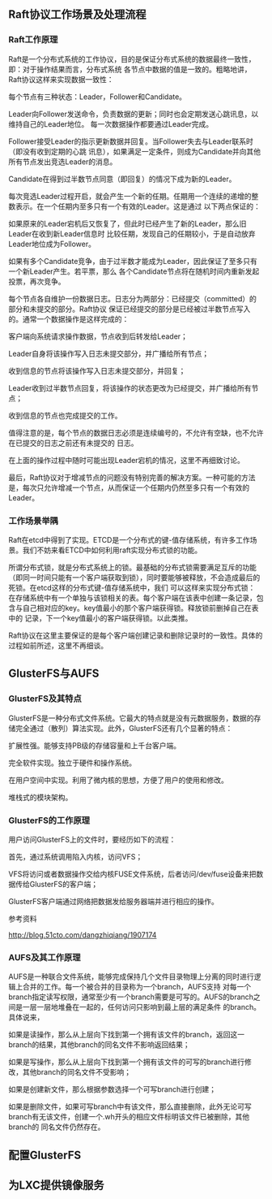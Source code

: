 ## Raft协议工作场景及处理流程

### Raft工作原理
Raft是一个分布式系统的工作协议，目的是保证分布式系统的数据最终一致性，即：对于操作结果而言，分布式系统
各节点中数据的值是一致的。粗略地讲，Raft协议这样来实现数据一致性：

每个节点有三种状态：Leader，Follower和Candidate。

Leader向Follower发送命令，负责数据的更新；同时也会定期发送心跳讯息，以维持自己的Leader地位。
每一次数据操作都要通过Leader完成。

Follower接受Leader的指示更新数据并回复。当Follower失去与Leader联系时（即没有收到定期的心跳
讯息），如果满足一定条件，则成为Candidate并向其他所有节点发出竞选Leader的消息。

Candidate在得到过半数节点同意（即回复）的情况下成为新的Leader。

每次竞选Leader过程开启，就会产生一个新的任期。任期用一个连续的递增的整数表示。在一个任期内至多只有一个有效的Leader。这是通过
以下两点保证的：

如果原来的Leader宕机后又恢复了，但此时已经产生了新的Leader，那么旧Leader在收到新Leader信息时
比较任期，发现自己的任期较小，于是自动放弃Leader地位成为Follower。

如果有多个Candidate竞争，由于过半数才能成为Leader，因此保证了至多只有一个新Leader产生。若平票，那么
各个Candidate节点将在随机时间内重新发起投票，再次竞争。

每个节点各自维护一份数据日志。日志分为两部分：已经提交（committed）的部分和未提交的部分。Raft协议
保证已经提交的部分是已经被过半数节点写入的。通常一个数据操作是这样完成的：

客户端向系统请求操作数据，节点收到后转发给Leader；

Leader自身将该操作写入日志未提交部分，并广播给所有节点；

收到信息的节点将该操作写入日志未提交部分，并回复；

Leader收到过半数节点回复，将该操作的状态更改为已经提交，并广播给所有节点；

收到信息的节点也完成提交的工作。

值得注意的是，每个节点的数据日志必须是连续编号的，不允许有空缺，也不允许在已提交的日志之前还有未提交的
日志。

在上面的操作过程中随时可能出现Leader宕机的情况，这里不再细致讨论。

最后，Raft协议对于增减节点的问题没有特别完善的解决方案。一种可能的方法是，每次只允许增减一个节点，从而保证一个任期内仍然至多只有一个有效的
Leader。

### 工作场景举隅
Raft在etcd中得到了实现。ETCD是一个分布式的键-值存储系统，有许多工作场景。我们不妨来看ETCD中如何利用raft实现分布式锁的功能。

所谓分布式锁，就是分布式系统上的锁。最基础的分布式锁需要满足互斥的功能（即同一时间只能有一个客户端获取到锁），同时要能够被释放，不会造成最后的死锁。在etcd这样的分布式键-值存储系统中，我们
可以这样来实现分布式锁：
在存储系统中有一个单独与该锁相关的表。每个客户端在该表中创建一条记录，包含与自己相对应的key。key值最小的那个客户端获得锁。释放锁前删掉自己在表中的
记录，下一个key值最小的客户端获得锁。以此类推。

Raft协议在这里主要保证的是每个客户端创建记录和删除记录时的一致性。具体的过程如前所述，这里不再细谈。




## GlusterFS与AUFS
### GlusterFS及其特点
GlusterFS是一种分布式文件系统。它最大的特点就是没有元数据服务，数据的存储完全通过（散列）算法实现。此外，GlusterFS还有几个显著的特点：

扩展性强。能够支持PB级的存储容量和上千台客户端。

完全软件实现。独立于硬件和操作系统。

在用户空间中实现。利用了微内核的思想，方便了用户的使用和修改。

堆栈式的模块架构。

### GlusterFS的工作原理
用户访问GlusterFS上的文件时，要经历如下的流程：

首先，通过系统调用陷入内核，访问VFS；

VFS将访问或者数据操作交给内核FUSE文件系统，后者访问/dev/fuse设备来把数据传给GlusterFS的客户端；

GlusterFS客户端通过网络把数据发给服务器端并进行相应的操作。

参考资料

http://blog.51cto.com/dangzhiqiang/1907174

### AUFS及其工作原理
AUFS是一种联合文件系统，能够完成保持几个文件目录物理上分离的同时进行逻辑上合并的工作。每一个被合并的目录称为一个branch，AUFS支持
对每一个branch指定读写权限，通常至少有一个branch需要是可写的。AUFS的branch之间是一层一层地堆叠在一起的，任何访问只影响到最上层的满足条件
的branch。具体说来，

如果是读操作，那么从上层向下找到第一个拥有该文件的branch，返回这一branch的结果，其他branch的同名文件不影响返回结果；

如果是写操作，那么从上层向下找到第一个拥有该文件的可写的branch进行修改，其他branch的同名文件不受影响；

如果是创建新文件，那么根据参数选择一个可写branch进行创建；

如果是删除文件，如果可写branch中有该文件，那么直接删除，此外无论可写branch有无该文件，创建一个.wh开头的相应文件标明该文件已被删除，其他branch的
同名文件仍然存在。

## 配置GlusterFS

## 为LXC提供镜像服务
